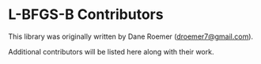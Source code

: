 # L-BFGS-B Contributors

This library was originally written by Dane Roemer (droemer7@gmail.com).

Additional contributors will be listed here along with their work.